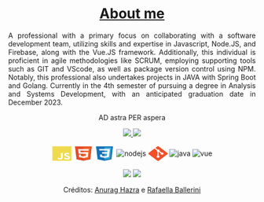 <div>
  
  <h1 align="center">
    <a href="https://www.linkedin.com/in/lucas-monari-082704210/"> About me </a>
  </h1>
  
  <p align="justify">
   A professional with a primary focus on collaborating with a software development team, utilizing skills and expertise in Javascript, Node.JS, and Firebase, along with the Vue.JS framework. Additionally, this individual is proficient in agile methodologies like SCRUM, employing supporting tools such as GIT and VScode, as well as package version control using NPM. Notably, this professional also undertakes projects in JAVA with Spring Boot and Golang. Currently in the 4th semester of pursuing a degree in Analysis and Systems Development, with an anticipated graduation date in December 2023.
  </p>
  
  <p align="center">
    AD astra PER aspera
  </p>
  
</div>

<div align="center">
  <a href="https://github.com/Monariih">
    <img height="150em" src="https://github-readme-stats.vercel.app/api?username=Monariih&count_private=true&include_all_commits=true&show_icons=true&theme=dracula&hide_border=false&show_owner=true"/>
    <img height="150em" src="https://github-readme-stats.vercel.app/api/top-langs/?username=Monariih&theme=dracula&hide_border=false&&layout=compact"/>
  </a>
</div>

<div align="center" valign="top"><br>
  <img align="center" alt="Js" height="30" width="40" src="https://raw.githubusercontent.com/devicons/devicon/master/icons/javascript/javascript-plain.svg">
  
  <img align="center" alt="HTML" height="30" width="40" src="https://raw.githubusercontent.com/devicons/devicon/master/icons/html5/html5-original.svg">
  <img align="center" alt="CSS" height="30" width="40" src="https://raw.githubusercontent.com/devicons/devicon/master/icons/css3/css3-original.svg">
  <img align="center" alt="nodejs" height="30" width="40" src="https://cdn.worldvectorlogo.com/logos/nodejs-icon.svg">
  <img align="center" alt="git" height="30" width="40" src="https://raw.githubusercontent.com/devicons/devicon/master/icons/git/git-original.svg">
  <img align="center" alt="java" height="30" width="40" src="https://cdn.jsdelivr.net/gh/devicons/devicon/icons/java/java-original.svg" />
  <img align="center" alt="vue" height="30" width="40" src="https://cdn.jsdelivr.net/gh/devicons/devicon/icons/vuejs/vuejs-original-wordmark.svg"/>
</div><br>

 <div align="center">
  <a href="https://www.instagram.com/monariih/" target="_blank"><img src="https://img.shields.io/badge/-Instagram-%23E4405F?style=for-the-badge&logo=instagram&logoColor=white" target="_blank"></a>
  <a href="https://www.linkedin.com/in/lucas-monari-082704210/" target="_blank"><img src="https://img.shields.io/badge/-LinkedIn-%230077B5?style=for-the-badge&logo=linkedin&logoColor=white" target="_blank"></a> 
  </div>

<div align="center">
  <p>Créditos: <a href="https://github.com/anuraghazra/github-readme-stats">Anurag Hazra</a> e <a href="https://github.com/rafaballerini">Rafaella Ballerini</a></p>
</div>
